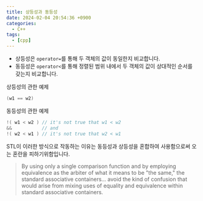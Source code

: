 ```yaml
--- 
title: 상등성과 동등성
date: 2024-02-04 20:54:36 +0900 
categories: 
  - C++
tags: 
  - [cpp]
--- 
```


- 상등성은 `operator=`를 통해 두 객체의 값이 동일한지 비교합니다.
- 동등성은  `operator<`를 통해 정렬된 범위 내에서 두 객체의 값이 상대적인 순서를 갖는지 비교합니다.

상등성의 관한 예제
```c++
(w1 == w2)
```

동등성의 관한 예제
```c++
!( w1 < w2 ) // it's not true that w1 < w2
&&           // and
!( w2 < w1 ) // it's not true that w2 < w1
```

STL이 이러한 방식으로 작동하는 이유는 동등성과 상등성을 혼합하여 사용함으로써 오는 혼란을 피하기위함입니다.
> By using only a single comparison function and by employing equivalence as the arbiter of what it means to be "the same," the standard associative containers... avoid the kind of confusion that would arise from mixing uses of equality and equivalence within standard associative containers.
